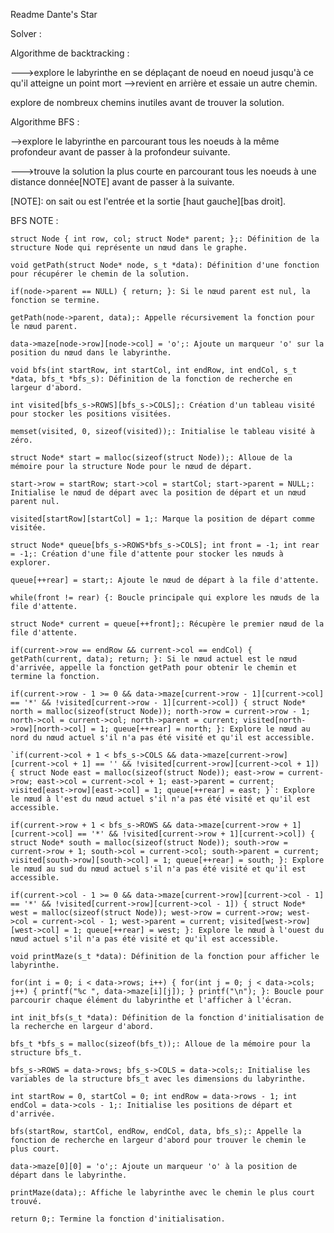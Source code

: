 Readme Dante's Star

Solver :

Algorithme de backtracking : 

--->explore le labyrinthe en se déplaçant de noeud en noeud jusqu'à ce qu'il atteigne un point mort
-->revient en arrière et essaie un autre chemin. 

explore de nombreux chemins inutiles avant de trouver la solution.

Algorithme BFS :  

-->explore le labyrinthe en parcourant tous les noeuds à la même profondeur avant de passer à la profondeur suivante. 

--->trouve la solution la plus courte en parcourant tous les noeuds à une distance donnée[NOTE] avant de passer à la suivante.

[NOTE]: on sait ou est l'entrée et la sortie [haut gauche][bas droit].

BFS NOTE :

    struct Node { int row, col; struct Node* parent; };: Définition de la structure Node qui représente un nœud dans le graphe.

    void getPath(struct Node* node, s_t *data): Définition d'une fonction pour récupérer le chemin de la solution.

    if(node->parent == NULL) { return; }: Si le nœud parent est nul, la fonction se termine.

    getPath(node->parent, data);: Appelle récursivement la fonction pour le nœud parent.

    data->maze[node->row][node->col] = 'o';: Ajoute un marqueur 'o' sur la position du nœud dans le labyrinthe.

    void bfs(int startRow, int startCol, int endRow, int endCol, s_t *data, bfs_t *bfs_s): Définition de la fonction de recherche en largeur d'abord.

    int visited[bfs_s->ROWS][bfs_s->COLS];: Création d'un tableau visité pour stocker les positions visitées.

    memset(visited, 0, sizeof(visited));: Initialise le tableau visité à zéro.

    struct Node* start = malloc(sizeof(struct Node));: Alloue de la mémoire pour la structure Node pour le nœud de départ.

    start->row = startRow; start->col = startCol; start->parent = NULL;: Initialise le nœud de départ avec la position de départ et un nœud parent nul.

    visited[startRow][startCol] = 1;: Marque la position de départ comme visitée.

    struct Node* queue[bfs_s->ROWS*bfs_s->COLS]; int front = -1; int rear = -1;: Création d'une file d'attente pour stocker les nœuds à explorer.

    queue[++rear] = start;: Ajoute le nœud de départ à la file d'attente.

    while(front != rear) {: Boucle principale qui explore les nœuds de la file d'attente.

    struct Node* current = queue[++front];: Récupère le premier nœud de la file d'attente.

    if(current->row == endRow && current->col == endCol) { getPath(current, data); return; }: Si le nœud actuel est le nœud d'arrivée, appelle la fonction getPath pour obtenir le chemin et termine la fonction.

    if(current->row - 1 >= 0 && data->maze[current->row - 1][current->col] == '*' && !visited[current->row - 1][current->col]) { struct Node* north = malloc(sizeof(struct Node)); north->row = current->row - 1; north->col = current->col; north->parent = current; visited[north->row][north->col] = 1; queue[++rear] = north; }: Explore le nœud au nord du nœud actuel s'il n'a pas été visité et qu'il est accessible.

    `if(current->col + 1 < bfs_s->COLS && data->maze[current->row][current->col + 1] == '' && !visited[current->row][current->col + 1]) { struct Node east = malloc(sizeof(struct Node)); east->row = current->row; east->col = current->col + 1; east->parent = current; visited[east->row][east->col] = 1; queue[++rear] = east; }`: Explore le nœud à l'est du nœud actuel s'il n'a pas été visité et qu'il est accessible.

    if(current->row + 1 < bfs_s->ROWS && data->maze[current->row + 1][current->col] == '*' && !visited[current->row + 1][current->col]) { struct Node* south = malloc(sizeof(struct Node)); south->row = current->row + 1; south->col = current->col; south->parent = current; visited[south->row][south->col] = 1; queue[++rear] = south; }: Explore le nœud au sud du nœud actuel s'il n'a pas été visité et qu'il est accessible.

    if(current->col - 1 >= 0 && data->maze[current->row][current->col - 1] == '*' && !visited[current->row][current->col - 1]) { struct Node* west = malloc(sizeof(struct Node)); west->row = current->row; west->col = current->col - 1; west->parent = current; visited[west->row][west->col] = 1; queue[++rear] = west; }: Explore le nœud à l'ouest du nœud actuel s'il n'a pas été visité et qu'il est accessible.

    void printMaze(s_t *data): Définition de la fonction pour afficher le labyrinthe.

    for(int i = 0; i < data->rows; i++) { for(int j = 0; j < data->cols; j++) { printf("%c ", data->maze[i][j]); } printf("\n"); }: Boucle pour parcourir chaque élément du labyrinthe et l'afficher à l'écran.

    int init_bfs(s_t *data): Définition de la fonction d'initialisation de la recherche en largeur d'abord.

    bfs_t *bfs_s = malloc(sizeof(bfs_t));: Alloue de la mémoire pour la structure bfs_t.

    bfs_s->ROWS = data->rows; bfs_s->COLS = data->cols;: Initialise les variables de la structure bfs_t avec les dimensions du labyrinthe.

    int startRow = 0, startCol = 0; int endRow = data->rows - 1; int endCol = data->cols - 1;: Initialise les positions de départ et d'arrivée.

    bfs(startRow, startCol, endRow, endCol, data, bfs_s);: Appelle la fonction de recherche en largeur d'abord pour trouver le chemin le plus court.

    data->maze[0][0] = 'o';: Ajoute un marqueur 'o' à la position de départ dans le labyrinthe.

    printMaze(data);: Affiche le labyrinthe avec le chemin le plus court trouvé.

    return 0;: Termine la fonction d'initialisation.


